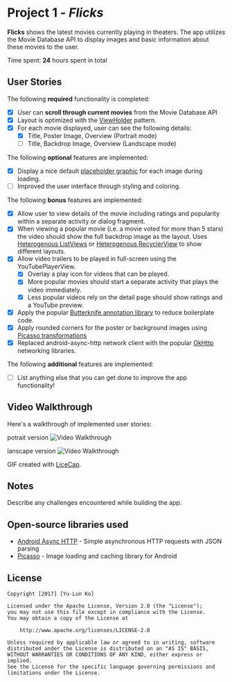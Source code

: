 # Project 1 - *Flicks*

**Flicks** shows the latest movies currently playing in theaters. The app utilizes the Movie Database API to display images and basic information about these movies to the user.

Time spent: **24** hours spent in total

## User Stories

The following **required** functionality is completed:

* [x] User can **scroll through current movies** from the Movie Database API
* [x] Layout is optimized with the [ViewHolder](http://guides.codepath.com/android/Using-an-ArrayAdapter-with-ListView#improving-performance-with-the-viewholder-pattern) pattern.
* [x] For each movie displayed, user can see the following details:
  * [x] Title, Poster Image, Overview (Portrait mode)
  * [ ] Title, Backdrop Image, Overview (Landscape mode)

The following **optional** features are implemented:

* [x] Display a nice default [placeholder graphic](http://guides.codepath.com/android/Displaying-Images-with-the-Picasso-Library#configuring-picasso) for each image during loading.
* [ ] Improved the user interface through styling and coloring.

The following **bonus** features are implemented:

* [x] Allow user to view details of the movie including ratings and popularity within a separate activity or dialog fragment.
* [x] When viewing a popular movie (i.e. a movie voted for more than 5 stars) the video should show the full backdrop image as the layout.  Uses [Heterogenous ListViews](http://guides.codepath.com/android/Implementing-a-Heterogenous-ListView) or [Heterogenous RecyclerView](http://guides.codepath.com/android/Heterogenous-Layouts-inside-RecyclerView) to show different layouts.
* [x] Allow video trailers to be played in full-screen using the YouTubePlayerView.
    * [x] Overlay a play icon for videos that can be played.
    * [x] More popular movies should start a separate activity that plays the video immediately.
    * [x] Less popular videos rely on the detail page should show ratings and a YouTube preview.
* [x] Apply the popular [Butterknife annotation library](http://guides.codepath.com/android/Reducing-View-Boilerplate-with-Butterknife) to reduce boilerplate code.
* [x] Apply rounded corners for the poster or background images using [Picasso transformations](https://guides.codepath.com/android/Displaying-Images-with-the-Picasso-Library#other-transformations)
* [x] Replaced android-async-http network client with the popular [OkHttp](http://guides.codepath.com/android/Using-OkHttp) networking libraries.

The following **additional** features are implemented:

* [ ] List anything else that you can get done to improve the app functionality!

## Video Walkthrough

Here's a walkthrough of implemented user stories:

potrait version
<img src='http://i.imgur.com/zPdJ3Vf.gif' title='Video Walkthrough' width='' alt='Video Walkthrough' />

lanscape version
<img src='http://i.imgur.com/1pYAczv.gif' title='Video Walkthrough' width='' alt='Video Walkthrough' />

GIF created with [LiceCap](http://www.cockos.com/licecap/).

## Notes

Describe any challenges encountered while building the app.

## Open-source libraries used

- [Android Async HTTP](https://github.com/loopj/android-async-http) - Simple asynchronous HTTP requests with JSON parsing
- [Picasso](http://square.github.io/picasso/) - Image loading and caching library for Android

## License

    Copyright [2017] [Yu-Lun Ko]

    Licensed under the Apache License, Version 2.0 (the "License");
    you may not use this file except in compliance with the License.
    You may obtain a copy of the License at

        http://www.apache.org/licenses/LICENSE-2.0

    Unless required by applicable law or agreed to in writing, software
    distributed under the License is distributed on an "AS IS" BASIS,
    WITHOUT WARRANTIES OR CONDITIONS OF ANY KIND, either express or implied.
    See the License for the specific language governing permissions and
    limitations under the License.

